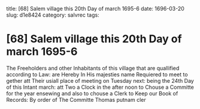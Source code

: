 title: [68] Salem village this 20th Day of march 1695-6
date: 1696-03-20
slug: d1e8424
category: salvrec
tags: 


<div markdown class="doc" id="d1e8424">


# [68] Salem village this 20th Day of march 1695-6 

The Freeholders and other Inhabitants of this village that are quallified according to Law: are Hereby In His majesties name Requiered to meet to gether att Their usiall place of meeting on Tuesday next: being the 24th Day of this Intant march: att Two a Clock in the after noon to Chouse a Committe for the year ensewing and also to chouse a Clerk to Keep our Book of Records: By order of The Committe Thomas putnam cler
</div>